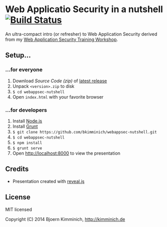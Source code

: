 # Web Applicatio Security in a nutshell [![Build Status](https://travis-ci.org/bkimminich/webappsec-nutshell.png?branch=master)](https://travis-ci.org/bkimminich/webappsec-nutshell)

An ultra-compact intro (or refresher) to Web Application Security derived from my [Web Application Security Training Workshop](http://de.slideshare.net/BjrnKimminich/web-application-security-21684264). 

## Setup...

### ...for everyone

1. Download _Source Code (zip)_ of [latest release](https://github.com/bkimminich/webappsec-nutshell/releases/latest)
2. Unpack ```<version>.zip``` to disk
3. ```$ cd webappsec-nutshell```
4. Open ```index.html``` with your favorite browser

### ...for developers

1. Install [Node.js](http://nodejs.org/)
2. Install [Grunt](http://gruntjs.com/getting-started#installing-the-cli)
3. ```$ git clone https://github.com/bkimminich/webappsec-nutshell.git```
4. ```$ cd webappsec-nutshell```
5. ```$ npm install```
6. ```$ grunt serve```
7. Open <http://localhost:8000> to view the presentation

## Credits

- Presentation created with [reveal.js](https://github.com/hakimel/reveal.js)

## License

MIT licensed

Copyright (C) 2014 Bjoern Kimminich, http://kimminich.de
